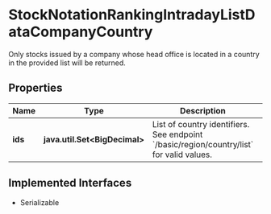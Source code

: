 

# StockNotationRankingIntradayListDataCompanyCountry

Only stocks issued by a company whose head office is located in a country in the provided list will be returned.

## Properties

Name | Type | Description | Notes
------------ | ------------- | ------------- | -------------
**ids** | **java.util.Set&lt;BigDecimal&gt;** | List of country identifiers. See endpoint &#x60;/basic/region/country/list&#x60; for valid values. |  [optional]


## Implemented Interfaces

* Serializable


